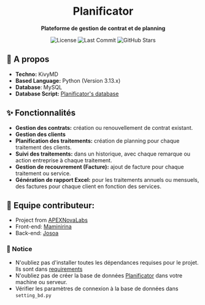 <h1 align="center">Planificator</h1>

<p align="center">
  <strong>Plateforme de gestion de contrat et de planning</strong>
</p>

<p align="center">
  <!-- Badges -->
  <img src="https://img.shields.io/badge/license-MIT-green" alt="License">
  <img src="https://img.shields.io/github/last-commit/AinaMaminirina18/Planificator" alt="Last Commit">
  <img src="https://img.shields.io/github/stars/josoavj/Planificator?style=social" alt="GitHub Stars">
</p>

## 📖 A propos

- **Techno:** KivyMD
- **Based Language:** Python (Version 3.13.x)
- **Database**: MySQL
- **Database Script:** [Planificator's database](https://github.com/josoavj/dbPlanificator)

## ✨ Fonctionnalités

- **Gestion des contrats:** création ou renouvellement de contrat existant.
- **Gestion des clients**
- **Planification des traitements:** création de planning pour chaque traitement des clients.
- **Suivi des traitements:** dans un historique, avec chaque remarque ou action entreprise à chaque traitement.
- **Gestion de recouvrement (Facture):** ajout de facture pour chaque traitement ou service.
- **Génération de rapport Excel:** pour les traitements annuels ou mensuels, des factures pour chaque client en fonction des services.

## 👥 Equipe contributeur:

- Project from [APEXNovaLabs](https://github.com/APEXNovaLabs)
- Front-end: [Maminirina](https://github.com/AinaMaminirina18)
- Back-end: [Josoa](https://github.com/josoavj)

### 📝 Notice

- N'oubliez pas d'installer toutes les dépendances requises pour le projet. Ils sont dans [requirements](https://github.com/AinaMaminirina18/Planificator/blob/master/requirements.txt)
- N'oubliez pas de créer la base de données [Planificator](https://github.com/josoavj/dbPlanificator/blob/master/scriptSQL/Planificator.sql) dans votre machine ou serveur.
- Vérifier les paramètres de connexion à la base de données dans `setting_bd.py`

